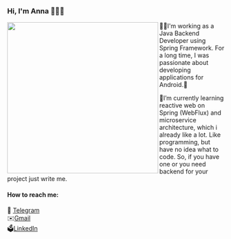 ### Hi, I'm Anna 👋🇺🇦
<img src="https://octodex.github.com/images/motherhubbertocat.png" data-canonical-src="https://octodex.github.com/images/motherhubbertocat.png" width="350" align="left" height="350" />


👩‍💻I'm working as a Java Backend Developer using Spring Framework.
For a long time, I was passionate about developing applications for Android.📱

🍃I’m currently learning reactive web on Spring (WebFlux) and microservice architecture, which i already like a lot.
Like programming, but have no idea what to code. So, if you have one or you need backend for your project just write me. 

#### How to reach me:
🚀 [Telegram](https://t.me/aneirine)  
✉️[Gmail](anyashi2002@gmail.com)  
🗳[LinkedIn](https://www.linkedin.com/in/anna-shypilova/) 



<!--
**aneirine/aneirine** is a ✨ _special_ ✨ repository because its `README.md` (this file) appears on your GitHub profile.

Here are some ideas to get you started:

- 🔭 I’m currently working on ...
- 🌱 I’m currently learning ...
- 👯 I’m looking to collaborate on ...
- 🤔 I’m looking for help with ...
- 💬 Ask me about ...
- 📫 How to reach me: ...
- 😄 Pronouns: ...
- ⚡ Fun fact: ...
-->
